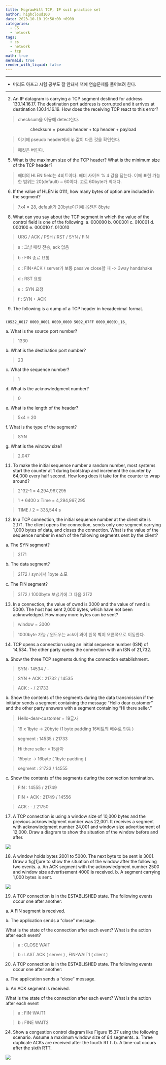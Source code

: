 ```yaml
---
title: McgrawHill TCP, IP suit practice set
author: highcloud100
date: 2023-10-10 19:58:00 +0900
categories:
  - CS
  - network
tags:
  - cs
  - network
  - tcp
math: true
mermaid: true
render_with_liquid: false
---
```

---

- 머리도 아프고 시험 공부도 잘 안돼서 책에 연습문제를 풀어보려 한다.

---

2. An IP datagram is carrying a TCP segment destined for address 130.14.16.17. The destination port address is corrupted and it arrives at destination 130.14.16.19. How does the receiving TCP react to this error?

> checksum을 이용해 detect한다.

$$\text{checksum} = \text{pseudo header} + \text{tcp header + payload}$$

> 이기에 pseudo header에서 ip 값이 다른 것을 확인한다.

> 패킷은 버린다.

5. What is the maximum size of the TCP header? What is the minimum size of the TCP header?

> 헤더의 HLEN field는 4비트이다. 헤더 사이즈 % 4 값을 담는다. 이에 표현 가능한 범위는 20(default) ~ 60이다. 고로 60byte가 최대다.

6. If the value of HLEN is 0111, how many bytes of option are included in the segment?

> 7x4 = 28, default가 20byte이기에 옵션은 8byte

8. What can you say about the TCP segment in which the value of the control field is one of the following: a. 000000 b. 000001 c. 010001 d. 000100 e. 000010 f. 010010

> URG / ACK / PSH / RST / SYN / FIN

> a : 그냥 패킷 전송, ack 없음

> b : FIN 종료 요청

> c : FIN+ACK / server가 보통 passive close할 때 -> 3way handshake

> d : RST 요청

> e :  SYN 요청

> f : SYN + ACK

9. The following is a dump of a TCP header in hexadecimal format.

```

(0532_0017 0000_0001 0000_0000 5002_07FF 0000_0000)_16_

```

a. What is the source port number?

> 1330

b. What is the destination port number?

> 23

c. What the sequence number?

> 1

d. What is the acknowledgment number?

> 0

e. What is the length of the header?

> 5x4 = 20

f. What is the type of the segment?

> SYN

g. What is the window size?

> 2,047

11. To make the initial sequence number a random number, most systems start the counter at 1 during bootstrap and increment the counter by 64,000 every half second. How long does it take for the counter to wrap around?

> 2^32-1 = 4,294,967,295

> 1 + 6400 x Time = 4,294,967,295

> TIME / 2 = 335,544 s

12. In a TCP connection, the initial sequence number at the client site is 2,171. The client opens the connection, sends only one segment carrying 1,000 bytes of data, and closes the connection. What is the value of the sequence number in each of the following segments sent by the client?

a. The SYN segment?

>2171

b. The data segment?

>2172 / syn에서 1byte 소모

c. The FIN segment?

>3172 / 1000byte 보냈기에 그 다음 3172

13. In a connection, the value of cwnd is 3000 and the value of rwnd is 5000. The host has sent 2,000 bytes, which have not been acknowledged. How many more bytes can be sent?

> window = 3000

> 1000byte 가능 / 윈도우는 ack이 와야 왼쪽 벽이 오른쪽으로 이동한다.

14. TCP opens a connection using an initial sequence number (ISN) of 14,534. The other party opens the connection with an ISN of 21,732.

a. Show the three TCP segments during the connection establishment.

>SYN : 14534 / -

>SYN + ACK : 21732 / 14535

>ACK : - / 21733

b. Show the contents of the segments during the data transmission if the initiator sends a segment containing the message “Hello dear customer” and the other party answers with a segment containing “Hi there seller.”

> Hello-dear-customer = 19글자

> 19 x 1byte -> 20byte (1 byte padding 16비트의 배수로 만듬 )

> segment : 14535 / 21733

>

>Hi there seller = 15글자

>15byte -> 16byte ( 1byte padding )

>segment : 21733 / 14555

c. Show the contents of the segments during the connection termination.

> FIN : 14555 / 21749

> FIN + ACK : 21749 / 14556

> ACK : - / 21750

17. A TCP connection is using a window size of 10,000 bytes and the previous acknowledgment number was 22,001. It receives a segment with acknowledgment number 24,001 and window size advertisement of 12,000. Draw a diagram to show the situation of the window before and after.

![](/assets/img/Pasted%20image%2020231010220329.png)

18. A window holds bytes 2001 to 5000. The next byte to be sent is 3001. Draw a fig[1]ure to show the situation of the window after the following two events. a. An ACK segment with the acknowledgment number 2500 and window size advertisement 4000 is received. b. A segment carrying 1,000 bytes is sent.

![](/assets/img/Pasted%20image%2020231010220835.png)

19. A TCP connection is in the ESTABLISHED state. The following events occur one after another:

a. A FIN segment is received.

b. The application sends a “close” message.

What is the state of the connection after each event? What is the action after each event?

> a : CLOSE WAIT

> b : LAST ACK ( server ) , FIN-WAIT1 ( client )

20. A TCP connection is in the ESTABLISHED state. The following events occur one after another:

a. The application sends a “close” message.

b. An ACK segment is received.

What is the state of the connection after each event? What is the action after each event

> a : FIN-WAIT1

> b : FINE WAIT2

24. Show a congestion control diagram like Figure 15.37 using the following scenario. Assume a maximum window size of 64 segments. a. Three duplicate ACKs are received after the fourth RTT. b. A time-out occurs after the sixth RTT.

![](/assets/img/Pasted%20image%2020231010222844.png)